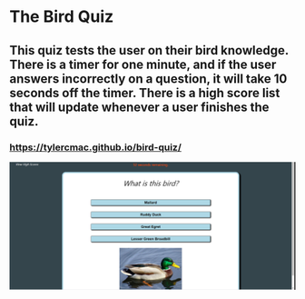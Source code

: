 # The Bird Quiz
## This quiz tests the user on their bird knowledge. There is a timer for one minute, and if the user answers incorrectly on a question, it will take 10 seconds off the timer. There is a high score list that will update whenever a user finishes the quiz. 
### https://tylercmac.github.io/bird-quiz/
![pic of quiz  question](screenshot17.png)


